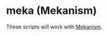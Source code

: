 
# meka (Mekanism)

These scripts will work with [Mekanism](https://github.com/mekanism/Mekanism).


